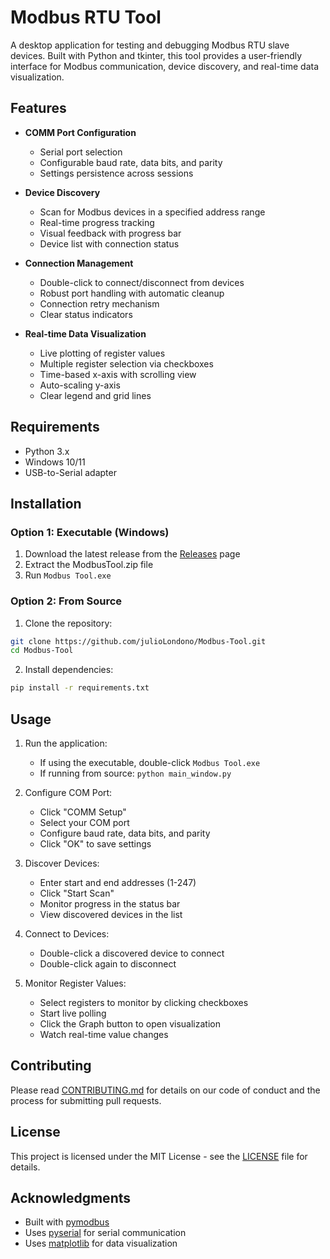 # Modbus RTU Tool

A desktop application for testing and debugging Modbus RTU slave devices. Built with Python and tkinter, this tool provides a user-friendly interface for Modbus communication, device discovery, and real-time data visualization.

## Features

- **COMM Port Configuration**
  - Serial port selection
  - Configurable baud rate, data bits, and parity
  - Settings persistence across sessions

- **Device Discovery**
  - Scan for Modbus devices in a specified address range
  - Real-time progress tracking
  - Visual feedback with progress bar
  - Device list with connection status

- **Connection Management**
  - Double-click to connect/disconnect from devices
  - Robust port handling with automatic cleanup
  - Connection retry mechanism
  - Clear status indicators

- **Real-time Data Visualization**
  - Live plotting of register values
  - Multiple register selection via checkboxes
  - Time-based x-axis with scrolling view
  - Auto-scaling y-axis
  - Clear legend and grid lines

## Requirements

- Python 3.x
- Windows 10/11
- USB-to-Serial adapter

## Installation

### Option 1: Executable (Windows)
1. Download the latest release from the [Releases](https://github.com/julioLondono/Modbus-Tool/releases) page
2. Extract the ModbusTool.zip file
3. Run `Modbus Tool.exe`

### Option 2: From Source
1. Clone the repository:
```bash
git clone https://github.com/julioLondono/Modbus-Tool.git
cd Modbus-Tool
```

2. Install dependencies:
```bash
pip install -r requirements.txt
```

## Usage

1. Run the application:
   - If using the executable, double-click `Modbus Tool.exe`
   - If running from source: `python main_window.py`

2. Configure COM Port:
   - Click "COMM Setup"
   - Select your COM port
   - Configure baud rate, data bits, and parity
   - Click "OK" to save settings

3. Discover Devices:
   - Enter start and end addresses (1-247)
   - Click "Start Scan"
   - Monitor progress in the status bar
   - View discovered devices in the list

4. Connect to Devices:
   - Double-click a discovered device to connect
   - Double-click again to disconnect

5. Monitor Register Values:
   - Select registers to monitor by clicking checkboxes
   - Start live polling
   - Click the Graph button to open visualization
   - Watch real-time value changes

## Contributing

Please read [CONTRIBUTING.md](CONTRIBUTING.md) for details on our code of conduct and the process for submitting pull requests.

## License

This project is licensed under the MIT License - see the [LICENSE](LICENSE) file for details.

## Acknowledgments

- Built with [pymodbus](https://github.com/pymodbus-dev/pymodbus)
- Uses [pyserial](https://github.com/pyserial/pyserial) for serial communication
- Uses [matplotlib](https://matplotlib.org/) for data visualization

